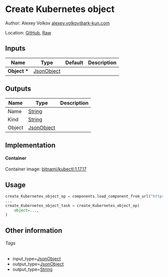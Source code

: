 <!-- BEGIN_GENERATED_CONTENT -->
# Create Kubernetes object

Author: Alexey Volkov <alexey.volkov@ark-kun.com>

Location: [GitHub](https://github.com/Ark-kun/pipeline_components/blob/master/components/kubernetes/Create_object/component.yaml), [Raw](https://raw.githubusercontent.com/Ark-kun/pipeline_components/master/components/kubernetes/Create_object/component.yaml)

## Inputs

|Name|Type|Default|Description|
|-|-|-|-|
|**Object** **\***|[JsonObject]|||

## Outputs

|Name|Type|Description|
|-|-|-|
|Name|[String]||
|Kind|[String]||
|Object|[JsonObject]||

## Implementation

#### Container

Container image: [bitnami/kubectl:1.17.17](https://hub.docker.com/r/bitnami/kubectl)

## Usage

```python
create_Kubernetes_object_op = components.load_component_from_url("https://raw.githubusercontent.com/Ark-kun/pipeline_components/master/components/kubernetes/Create_object/component.yaml")
...
create_Kubernetes_object_task = create_Kubernetes_object_op(
    object=...,
)
```

## Other information

###### Tags

* input_type=[JsonObject]
* output_type=[JsonObject]
* output_type=[String]

[JsonObject]: https://github.com/Ark-kun/pipeline_components/tree/master/types/JsonObject
[String]: https://github.com/Ark-kun/pipeline_components/tree/master/types/String
<!-- END_GENERATED_CONTENT -->
